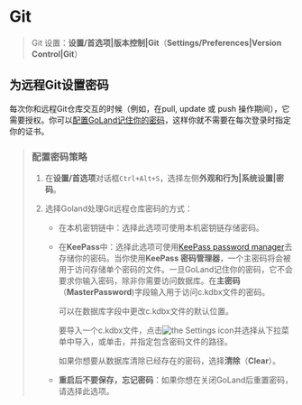 # Git

> Git 设置：**设置/首选项|版本控制|Git**（**Settings/Preferences|Version Control|Git**）

## 为远程Git设置密码

每次你和远程Git仓库交互的时候（例如，在pull, update 或 push 操作期间），它需要授权。你可以[配置GoLand记住你的密码](https://www.jetbrains.com/help/go/using-git-integration.html#password-policy)，这样你就不需要在每次登录时指定你的证书。

> ### 配置密码策略
>
> 1. 在**设置/首选项**对话框`Ctrl+Alt+S`，选择左侧**外观和行为|系统设置|密码**。
>
> 2. 选择Goland处理Git远程仓库密码的方式：
>
>    - 在本机密钥链中：选择此选项可使用本机密钥链存储密码。
>
>    - 在**KeePass**中：选择此选项可使用[KeePass password manager](http://keepass.info/)去存储你的密码。当你使用**KeePass 密码管理器**，一个主密码将会被用于访问存储单个密码的文件。一旦GoLand记住你的密码，它不会要求你输入密码，除非你需要访问数据库。在**主密码**（**MasterPassword**)字段输入用于访问c.kdbx文件的密码。
>
>      可以在数据库字段中更改c.kdbx文件的默认位置。
>
>      要导入一个c.kdbx文件，点击![the Settings icon](https://resources.jetbrains.com/help/img/idea/2021.3/icon_viewMode.png)并选择从下拉菜单中导入，或单击，并指定包含密码文件的路径。
>
>      如果你想要从数据库清除已经存在的密码，选择**清除**（**Clear**）。
>
>    - **重启后不要保存，忘记密码**：如果你想在关闭GoLand后重置密码，请选择此选项。

